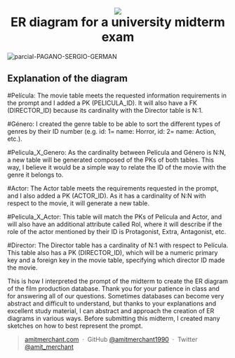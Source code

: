 
<h1 align="center">
  <br>
  <a href="https://www.linkedin.com/in/gerhpagano/"><img src="https://www.ceteris.ag/fileadmin/user_upload/Dateien_Ceteris/Bilder/Illustrationen/Ceteris_Technologien_RGB_Azure_SQL_Database.png" style='max-height: 200px;'>
</a>
  <br>
  ER diagram for a university midterm exam
  <br>
</h1>

![parcial-PAGANO-SERGIO-GERMAN](https://user-images.githubusercontent.com/80891761/235391922-5d09028e-902c-4ff9-b746-c97e94b7ed86.png)



## Explanation of the diagram


#Película: The movie table meets the requested information requirements in the prompt and I added a PK (PELICULA_ID). It will also have a FK (DIRECTOR_ID) because its cardinality with the Director table is N:1.

#Género: I created the genre table to be able to sort the different types of genres by their ID number (e.g. id: 1= name: Horror, id: 2= name: Action, etc.).

#Pelicula_X_Genero: As the cardinality between Película and Género is N:N, a new table will be generated composed of the PKs of both tables. This way, I believe it would be a simple way to relate the ID of the movie with the genre it belongs to.

#Actor: The Actor table meets the requirements requested in the prompt, and I also added a PK (ACTOR_ID). As it has a cardinality of N:N with respect to the movie, it will generate a new table.

#Pelicula_X_Actor: This table will match the PKs of Película and Actor, and will also have an additional attribute called Rol, where it will describe if the role of the actor mentioned by their ID is Protagonist, Extra, Antagonist, etc.

#Director: The Director table has a cardinality of N:1 with respect to Película. This table also has a PK (DIRECTOR_ID), which will be a numeric primary key and a foreign key in the movie table, specifying which director ID made the movie.

This is how I interpreted the prompt of the midterm to create the ER diagram of the film production database. Thank you for your patience in class and for answering all of our questions. Sometimes databases can become very abstract and difficult to understand, but thanks to your explanations and excellent study material, I can abstract and approach the creation of ER diagrams in various ways. Before submitting this midterm, I created many sketches on how to best represent the prompt.













> [amitmerchant.com](https://www.amitmerchant.com) &nbsp;&middot;&nbsp;
> GitHub [@amitmerchant1990](https://github.com/amitmerchant1990) &nbsp;&middot;&nbsp;
> Twitter [@amit_merchant](https://twitter.com/amit_merchant)

